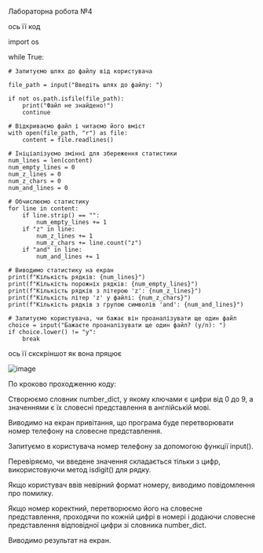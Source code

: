 Лабораторна робота №4

ось її код

import os

while True:

    # Запитуємо шлях до файлу від користувача
    
    file_path = input("Введіть шлях до файлу: ")
    
    if not os.path.isfile(file_path):
        print("Файл не знайдено!")
        continue

    # Відкриваємо файл і читаємо його вміст
    with open(file_path, "r") as file:
        content = file.readlines()

    # Ініціалізуємо змінні для збереження статистики
    num_lines = len(content)
    num_empty_lines = 0
    num_z_lines = 0
    num_z_chars = 0
    num_and_lines = 0

    # Обчислюємо статистику
    for line in content:
        if line.strip() == "":
            num_empty_lines += 1
        if "z" in line:
            num_z_lines += 1
            num_z_chars += line.count("z")
        if "and" in line:
            num_and_lines += 1

    # Виводимо статистику на екран
    print(f"Кількість рядків: {num_lines}")
    print(f"Кількість порожніх рядків: {num_empty_lines}")
    print(f"Кількість рядків з літерою 'z': {num_z_lines}")
    print(f"Кількість літер 'z' у файлі: {num_z_chars}")
    print(f"Кількість рядків з групою символів 'and': {num_and_lines}")

    # Запитуємо користувача, чи бажає він проаналізувати ще один файл
    choice = input("Бажаєте проаналізувати ще один файл? (y/n): ")
    if choice.lower() != "y":
        break
        
        
ось її скскріншот як вона пряцює

![image](https://user-images.githubusercontent.com/127845127/234243605-483a5db2-cc4d-4de4-a32f-e3122bc7fd3a.png)


По кроково проходженню коду:


Створюємо словник number_dict, у якому ключами є цифри від 0 до 9, а значеннями є їх словесні представлення в англійській мові.

Виводимо на екран привітання, що програма буде перетворювати номер телефону на словесне представлення.

Запитуємо в користувача номер телефону за допомогою функції input().

Перевіряємо, чи введене значення складається тільки з цифр, використовуючи метод isdigit() для рядку.

Якщо користувач ввів невірний формат номеру, виводимо повідомлення про помилку.

Якщо номер коректний, перетворюємо його на словесне представлення, проходячи по кожній цифрі в номері і додаючи словесне представлення відповідної цифри зі словника number_dict.

Виводимо результат на екран.
